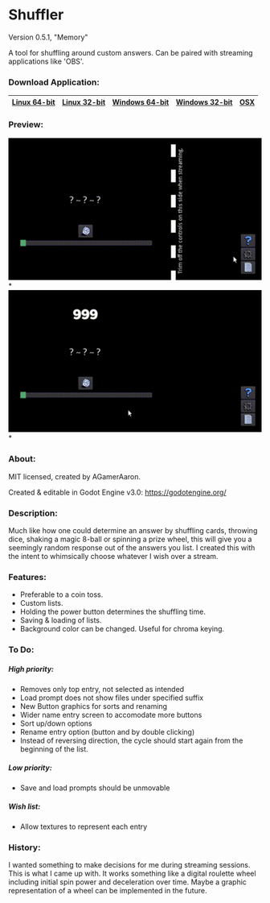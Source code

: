 # Shuffler
Version 0.5.1, "Memory"

A tool for shuffling around custom answers.
Can be paired with streaming applications like 'OBS'.

### Download Application:

|[Linux 64-bit](https://github.com/agameraaron/shuffler/releases/download/v0.5.1/shuffler_0_5_1_linux64.7z)|[Linux 32-bit](https://github.com/agameraaron/shuffler/releases/download/v0.5.1/shuffler_0_5_1_linux32.7z)|[Windows 64-bit](https://github.com/agameraaron/shuffler/releases/download/v0.5.1/shuffler_0_5_1_windows64.zip)|[Windows 32-bit](https://github.com/agameraaron/shuffler/releases/download/v0.5.1/shuffler_0_5_1_windows32.zip)|[OSX](https://github.com/agameraaron/shuffler/releases/download/v0.5.1/shuffler_0_5_1_osx.zip)|
|:---:|:---:|:---:|:---:|:---:|

### Preview:

![alt text](https://raw.githubusercontent.com/agameraaron/shuffler/master/demo1.gif)*
![alt text](https://raw.githubusercontent.com/agameraaron/shuffler/master/demo2.gif)*

### About:
MIT licensed, created by AGamerAaron.

Created & editable in Godot Engine v3.0: https://godotengine.org/

### Description:
Much like how one could determine an answer by shuffling cards, throwing dice, shaking a magic 8-ball or spinning a prize wheel, this will give you a seemingly random response out of the answers you list. I created this with the intent to whimsically choose whatever I wish over a stream.

### Features:
- Preferable to a coin toss.
- Custom lists.
- Holding the power button determines the shuffling time.
- Saving & loading of lists.
- Background color can be changed. Useful for chroma keying.

### To Do:

##### High priority:
- Removes only top entry, not selected as intended
- Load prompt does not show files under specified suffix
- New Button graphics for sorts and renaming
- Wider name entry screen to accomodate more buttons
- Sort up/down options
- Rename entry option (button and by double clicking)
- Instead of reversing direction, the cycle should start again from the beginning of the list.

##### Low priority:
- Save and load prompts should be unmovable

##### Wish list:
- Allow textures to represent each entry

### History:
I wanted something to make decisions for me during streaming sessions. This is what I came up with. It works something like a digital roulette wheel including initial spin power and deceleration over time. Maybe a graphic representation of a wheel can be implemented in the future.
